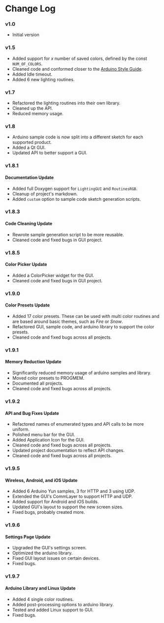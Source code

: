 # Change Log

### **v1.0** 
* Initial version

### **v1.5** 
* Added support for *x* number of saved colors, defined by the const `NUM_OF_COLORS`.
* Cleaned code and conformed closer to the [Arduino Style Guide](https://www.arduino.cc/en/Reference/StyleGuide).
* Added Idle timeout.
* Added 6 new lighting routines.

### **v1.7** 
* Refactored the lighting routines into their own library.
* Cleaned up the API.
* Reduced memory usage. 

### **v1.8** 
* Arduino sample code is now split into a different sketch for each supported product. 
* Added a Qt GUI.
* Updated API to better support a GUI.

### **v1.8.1** 
#### Documentation Update
* Added full Doxygen support for `LightingGUI` and `RoutinesRGB`.
* Cleanup of project's markdown.
* Added `custom` option to sample code sketch generation scripts.

### **v1.8.3** 
#### Code Cleaning Update
* Rewrote sample generation script to be more reusable.
* Cleaned code and fixed bugs in GUI project. 

### **v1.8.5** 
#### Color Picker Update
* Added a ColorPicker widget for the GUI.
* Cleaned code and fixed bugs in GUI project. 

### **v1.9.0** 
#### Color Presets Update
* Added 17 color presets. These can be used with multi color routines and are based around basic themes, such as *Fire* or *Snow*.
* Refactored GUI, sample code, and arduino library to support the color presets.
* Cleaned code and fixed bugs across all projects.

### **v1.9.1** 
#### Memory Reduction Update
* Significantly reduced memory usage of arduino samples and library.
* Moved color presets to PROGMEM. 
* Documented all projects.
* Cleaned code and fixed bugs across all projects.

### **v1.9.2** 
#### API and Bug Fixes Update
* Refactored names of enumerated types and API calls to be more uniform.
* Polished menu bar for the GUI.
* Added Application Icon for the GUI. 
* Cleaned code and fixed bugs across all projects.
* Updated project documentation to reflect API changes. 
* Cleaned code and fixed bugs across all projects.

### **v1.9.5** 
#### Wireless, Android, and iOS Update
* Added 6 Arduino Yun samples, 3 for HTTP and 3 using UDP.
* Extended the GUI's CommLayer to support HTTP and UDP.
* Added support for Android and iOS builds.
* Updated GUI's layout to support the new screen sizes.
* Fixed bugs, probably created more. 

### **v1.9.6** 
#### Settings Page Update
* Upgraded the GUI's settings screen.
* Optimized the arduino library.
* Fixed GUI layout issues on certain devices.
* Fixed bugs.

### **v1.9.7** 
#### Arduino Library and Linux Update
* Added 4 single color routines.
* Added post-processing options to arduino library.
* Tested and added Linux support to GUI.
* Fixed bugs.



